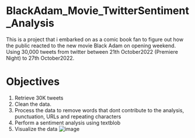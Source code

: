 # BlackAdam_Movie_TwitterSentiment_Analysis
This is a project that i embarked on as a comic book fan to figure out how the public reacted to the new movie Black Adam on opening weekend. 
<br>Using 30,000 tweets from twitter between 21th October2022 (Premiere Night) to 27th October2022.<br/>
# Objectives
1. Retrieve 30K tweets 
2. Clean the data.
3. Process the data to remove words that dont contribute to the analysis, punctuation, URLs and repeating characters
4. Perform a sentiment analysis using textblob
5. Visualize the data
![image](https://user-images.githubusercontent.com/86055894/198242046-da491124-f5e6-48aa-8eda-5244c48f6e93.png)
